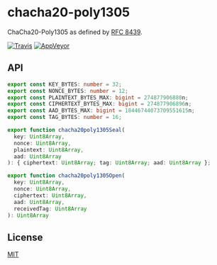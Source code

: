 # chacha20-poly1305

ChaCha20-Poly1305 as defined by [RFC 8439](https://tools.ietf.org/html/rfc8439).

[![Travis](http://img.shields.io/travis/chiefbiiko/aead-chacha20-poly1305.svg?style=flat)](http://travis-ci.org/chiefbiiko/aead-chacha20-poly1305) [![AppVeyor](https://ci.appveyor.com/api/projects/status/github/chiefbiiko/aead-chacha20-poly1305?branch=master&svg=true)](https://ci.appveyor.com/project/chiefbiiko/aead-chacha20-poly1305)

## API

``` ts
export const KEY_BYTES: number = 32;
export const NONCE_BYTES: number = 12;
export const PLAINTEXT_BYTES_MAX: bigint = 274877906880n;
export const CIPHERTEXT_BYTES_MAX: bigint = 274877906896n;
export const AAD_BYTES_MAX: bigint = 18446744073709551615n;
export const TAG_BYTES: number = 16;

export function chacha20poly1305Seal(
  key: Uint8Array,
  nonce: Uint8Array,
  plaintext: Uint8Array,
  aad: Uint8Array
): { ciphertext: Uint8Array; tag: Uint8Array; aad: Uint8Array };

export function chacha20poly1305Open(
  key: Uint8Array,
  nonce: Uint8Array,
  ciphertext: Uint8Array,
  aad: Uint8Array,
  receivedTag: Uint8Array
): Uint8Array
```

## License

[MIT](./LICENSE)
